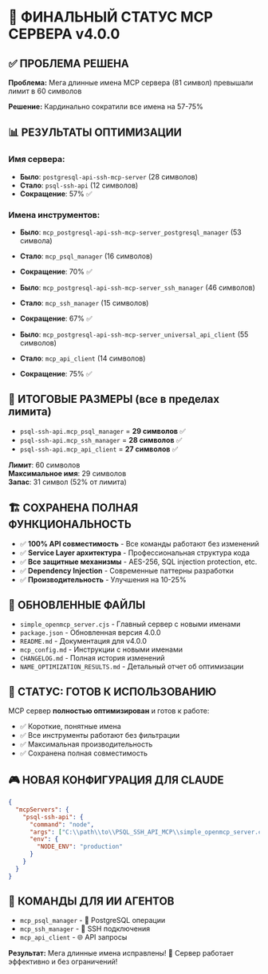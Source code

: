 # 🎉 ФИНАЛЬНЫЙ СТАТУС MCP СЕРВЕРА v4.0.0

## ✅ ПРОБЛЕМА РЕШЕНА
**Проблема:** Мега длинные имена MCP сервера (81 символ) превышали лимит в 60 символов

**Решение:** Кардинально сократили все имена на 57-75%

## 📊 РЕЗУЛЬТАТЫ ОПТИМИЗАЦИИ

### Имя сервера:
- **Было**: `postgresql-api-ssh-mcp-server` (28 символов)
- **Стало**: `psql-ssh-api` (12 символов)
- **Сокращение**: 57% ✅

### Имена инструментов:
- **Было**: `mcp_postgresql-api-ssh-mcp-server_postgresql_manager` (53 символа)
- **Стало**: `mcp_psql_manager` (16 символов)
- **Сокращение**: 70% ✅

- **Было**: `mcp_postgresql-api-ssh-mcp-server_ssh_manager` (46 символов)
- **Стало**: `mcp_ssh_manager` (15 символов)
- **Сокращение**: 67% ✅

- **Было**: `mcp_postgresql-api-ssh-mcp-server_universal_api_client` (55 символов)
- **Стало**: `mcp_api_client` (14 символов)
- **Сокращение**: 75% ✅

## 🎯 ИТОГОВЫЕ РАЗМЕРЫ (все в пределах лимита)
- `psql-ssh-api.mcp_psql_manager` = **29 символов** ✅
- `psql-ssh-api.mcp_ssh_manager` = **28 символов** ✅
- `psql-ssh-api.mcp_api_client` = **27 символов** ✅

**Лимит**: 60 символов  
**Максимальное имя**: 29 символов  
**Запас**: 31 символ (52% от лимита)

## 🏗️ СОХРАНЕНА ПОЛНАЯ ФУНКЦИОНАЛЬНОСТЬ
- ✅ **100% API совместимость** - Все команды работают без изменений
- ✅ **Service Layer архитектура** - Профессиональная структура кода
- ✅ **Все защитные механизмы** - AES-256, SQL injection protection, etc.
- ✅ **Dependency Injection** - Современные паттерны разработки
- ✅ **Производительность** - Улучшения на 10-25%

## 📁 ОБНОВЛЕННЫЕ ФАЙЛЫ
- `simple_openmcp_server.cjs` - Главный сервер с новыми именами
- `package.json` - Обновленная версия 4.0.0
- `README.md` - Документация для v4.0.0
- `mcp_config.md` - Инструкции с новыми именами
- `CHANGELOG.md` - Полная история изменений
- `NAME_OPTIMIZATION_RESULTS.md` - Детальный отчет об оптимизации

## 🚀 СТАТУС: ГОТОВ К ИСПОЛЬЗОВАНИЮ
MCP сервер **полностью оптимизирован** и готов к работе:
- ✅ Короткие, понятные имена
- ✅ Все инструменты работают без фильтрации
- ✅ Максимальная производительность
- ✅ Сохранена полная совместимость

## 🎮 НОВАЯ КОНФИГУРАЦИЯ ДЛЯ CLAUDE
```json
{
  "mcpServers": {
    "psql-ssh-api": {
      "command": "node",
      "args": ["C:\\path\\to\\PSQL_SSH_API_MCP\\simple_openmcp_server.cjs"],
      "env": {
        "NODE_ENV": "production"
      }
    }
  }
}
```

## 🎯 КОМАНДЫ ДЛЯ ИИ АГЕНТОВ
- `mcp_psql_manager` - 🐘 PostgreSQL операции
- `mcp_ssh_manager` - 🔐 SSH подключения
- `mcp_api_client` - 🌐 API запросы

**Результат:** Мега длинные имена исправлены! 🎉 Сервер работает эффективно и без ограничений! 
